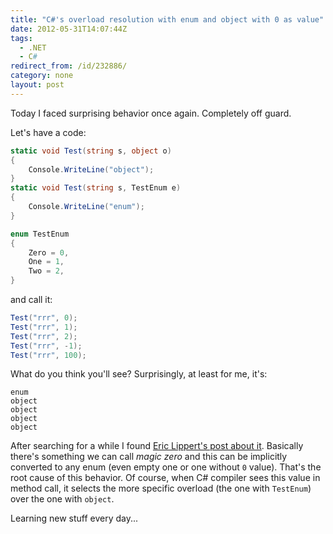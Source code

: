 ```yaml
---
title: "C#'s overload resolution with enum and object with 0 as value"
date: 2012-05-31T14:07:44Z
tags:
  - .NET
  - C#
redirect_from: /id/232886/
category: none
layout: post
---
```

Today I faced surprising behavior once again. Completely off guard.

Let's have a code:

```csharp
static void Test(string s, object o)
{
	Console.WriteLine("object");
}
static void Test(string s, TestEnum e)
{
	Console.WriteLine("enum");
}
```

```csharp
enum TestEnum
{
	Zero = 0,
	One = 1,
	Two = 2,
}
```

and call it:

```csharp
Test("rrr", 0);
Test("rrr", 1);
Test("rrr", 2);
Test("rrr", -1);
Test("rrr", 100);
```

What do you think you'll see? Surprisingly, at least for me, it's:

```text
enum
object
object
object
object
```

After searching for a while I found [Eric Lippert's post about it][1]. Basically there's something we can call _magic zero_ and this can be implicitly converted to any enum (even empty one or one without `0` value). That's the root cause of this behavior. Of course, when C# compiler sees this value in method call, it selects the more specific overload (the one with `TestEnum`) over the one with `object`.

Learning new stuff every day...

[1]: http://blogs.msdn.com/b/ericlippert/archive/2006/03/29/the-root-of-all-evil-part-two.aspx
